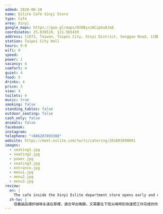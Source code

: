 ```yaml
---
added: 2020-08-10
name: Eslite Café Xinyi Store
type: Cafe
area: Xinyi
google_maps: https://goo.gl/maps/GV8ByxzACipGuAJa8
coordinates: 25.039519, 121.565419
address: 11073, Taiwan, Taipei City, Xinyi District, Songgao Road, 11號3F
station: Taipei City Hall
hours: 9-0
wifi: 0
speed: 
power: 1
vacancy: 4
comfort: 4
quiet: 4
food: 5
drinks: 4
price: 3
view: 4
toilets: 4
music: true
smoking: false
standing_tables: false
outdoor_seating: false
cash_only: false
animals: false
facebook: 
instagram: 
telephone: "+886287893388"
website: https://meet.eslite.com/tw/tc/catering/201803090001
images:
  - seating1.jpg
  - seating2.jpg
  - power.jpg
  - seating3.jpg
  - entrance.jpg
  - menu1.jpg
  - menu2.jpg
  - menu3.jpg
review:
  en: |
    The cafe inside the Xinyi Eslite department store opens early and closes late, great for those who need to get to work done during off-peak hours. However, the lack of WiFi and power outlets makes this a difficult work spot. Be sure to arrive fully charged and bring a mobile hotspot. At least the interior and views are nice and the seats are comfortable. Food and drinks are a little pricey. You'll need to use one of the street level entrances to access the cafe when the department store is closed.
  zh-tw: |
    信義誠品裡的咖啡永遠在那裡，適合早出晚歸，又需要在下班尖峰時刻快速把工作完成的你。如果誠品百貨樓層已經關閉，則無法從捷運地下層入口進入，需要從二十四小時開啟的一樓入口進入。有點可惜的是這裡並沒有良好的WiFi和充電座，我們需要帶充飽電的器材並依賴手機吃到飽，不過這可以換來舒適的座位和在典雅空間裡工作的閒適感，值得！（餐飲價格略為昂貴）
---
```

